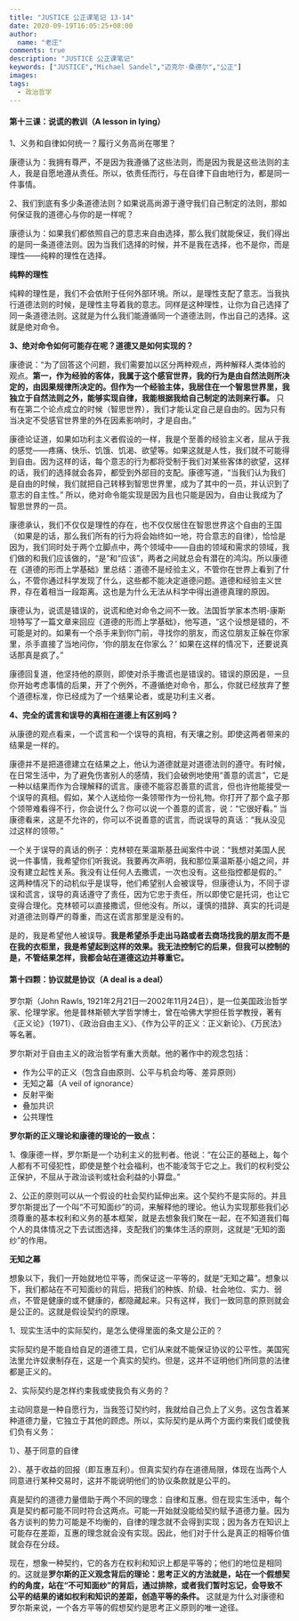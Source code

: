 ```yaml
---
title: "JUSTICE 公正课笔记 13-14"
date: 2020-09-19T16:05:25+08:00
author:
  name: "老庄"
comments: true
description: "JUSTICE 公正课笔记"
keywords: ["JUSTICE","Michael Sandel","迈克尔·桑德尔","公正"]
images:
tags:
  - 政治哲学
---
```


#### 第十三课：说谎的教训（A lesson in lying）

1、义务和自律如何统一？履行义务高尚在哪里？

康德认为：我拥有尊严，不是因为我遵循了这些法则，而是因为我是这些法则的主人，我是自愿地遵从责任。所以，依责任而行，与在自律下自由地行为，都是同一件事情。

2、我们到底有多少条道德法则？如果说高尚源于遵守我们自己制定的法则，那如何保证我的道德心与你的是一样呢？

康德认为：如果我们都依照自己的意志来自由选择，那么我们就能保证，我们得出的是同一条道德法则。因为当我们选择的时候，并不是我在选择，也不是你，而是理性——纯粹的理性在选择。

**纯粹的理性**

纯粹的理性是，我们不会依附于任何外部环境。所以，是理性支配了意志。当我执行道德法则的时候，是理性主导着我的意志。同样是这种理性，让你为自己选择了同一条道德法则。这就是为什么我们能遵循同一个道德法则，作出自己的选择。这就是绝对命令。

**3、绝对命令如何可能存在呢？道德又是如何实现的？**

康德说：“为了回答这个问题，我们需要加以区分两种观点，两种解释人类体验的观点。**第一，作为经验的客体，我属于这个感官世界，我的行为是由自然法则所决定的，由因果规律所决定的。但作为一个经验主体，我居住在一个智思世界里，我独立于自然法则之外，能够实现自律，我能根据我给自己制定的法则来行事。** 只有在第二个论点成立的时候（智思世界），我们才能认定自己是自由的。因为只有当决定不受感官世界里的外在因素影响时，才是自由。”

康德论证道，如果如功利主义者假设的一样，我是个至善的经验主义者，屈从于我的感觉——疼痛、快乐、饥饿、饥渴、欲望等。如果这就是人性，我们就不可能得到自由。因为这样的话，每个意志的行为都将受制于我们对某些客体的欲望，这样的话，我们的选择就会各异，都受到外部目的支配。康德写道，“当我们认为我们是自由的时候，我们就把自己转移到智思世界里，成为了其中的一员，并认识到了意志的自主性。” 所以，绝对命令能实现是因为且也只能是因为，自由让我成为了智思世界的一员。

康德承认，我们不仅仅是理性的存在，也不仅仅居住在智思世界这个自由的王国（如果是的话，那么我们所有的行为将会始终如一地，符合意志的自律），恰恰是因为，我们同时处于两个立脚点中，两个领域中——自由的领域和需求的领域，我们做的和我们应该做的，“是”和“应该”，两者之间就总会有潜在的鸿沟。所以康德在《道德的形而上学基础》里总结：道德不是经验主义，不管你在世界上看到了什么，不管你通过科学发现了什么，这些都不能决定道德问题。道德和经验主义世界，存在着相当一段距离。这也是为什么无法从科学中得出道德真理的原因。

康德认为，说谎是错误的，说谎和绝对命令之间不一致。法国哲学家本杰明-康斯坦特写了一篇文章来回应《道德的形而上学基础》，他写道，“这个设想是错的，不可能是对的。如果有一个杀手来到你门前，寻找你的朋友，而这位朋友正躲在你家里，杀手直接了当地问你，‘你的朋友在你家么？’ 如果在这样的情况下，还要说真话那真是疯了。”

康德回复道，他坚持他的原则，即使对杀手撒谎也是错误的。错误的原因是，一旦你开始考虑事情的后果，开了个例外，不遵循绝对命令，那么，你就已经放弃了整个道德标准，你已经成为了一个结果论者，或是功利主义者。

**4、完全的谎言和误导的真相在道德上有区别吗？**

从康德的观点看来，一个谎言和一个误导的真相，有天壤之别。即使这两者带来的结果是一样的。

康德并不是把道德建立在结果之上，他认为道德就是对道德法则的遵守。有时候，在日常生活中，为了避免伤害别人的感情，我们会破例地使用“善意的谎言”，它是一种以结果而作为合理解释的谎言。康德不能容忍善意的谎言，但也许他能接受一个误导的真相。假如，某个人送给你一条领带作为一份礼物。你打开了那个盒子那个领带难看得不行，你会说什么？你可以说一个善意的谎言，说：“它很好看。” 当康德看来，这是不允许的，你可以不说善意的谎言，而说误导的真话：“我从没见过这样的领带。”

一个关于误导的真话的例子：克林顿在莱温斯基丑闻案件中说：“我想对美国人民说一件事情，我希望你们听我说。我要再次声明，我和那位莱温斯基小姐之间，并没有建立起性关系。我没有让任何人去撒谎，一次也没有。这些指控都是假的。”
这两种情况下的动机似乎是误导，他们希望别人会被误导，但康德认为，不同于谬误和谎言，误导的真话遵守了责任，因为它忠于责任，所以即使它是托词，也让它变得合理化。克林顿可以直接撒谎，但他没有。所以，谨慎的措辞、真实的托词是对道德法则尊严的尊重，而这在谎言那里是没有的。

是的，我是希望他人被误导。**我是希望杀手走出马路或者去商场找我的朋友而不是在我的衣柜里，我是希望起到这样的效果。我无法控制它的后果，但我可以控制的是，不管结果怎样，我都会站在道德这边并尊重它。**


#### 第十四颗：协议就是协议（A deal is a deal）

罗尔斯（John Rawls, 1921年2月21日—2002年11月24日），是一位美国政治哲学家、伦理学家。他是普林斯顿大学哲学博士，曾在哈佛大学担任哲学教授，著有《正义论》（1971）、《政治自由主义》、《作为公平的正义：正义新论》、《万民法》等名著。

罗尔斯对于自由主义的政治哲学有重大贡献。他的著作中的观念包括：

- 作为公平的正义（包含自由原则、公平与机会均等、差异原则）
- 无知之幕（A veil of ignorance）
- 反射平衡
- 叠加共识
- 公共理性

**罗尔斯的正义理论和康德的理论的一致点：**

1、像康德一样，罗尔斯是一个功利主义的批判者。他说：“在公正的基础上，每个人都有不可侵犯性，即使是整个社会福利，也不能凌驾于它之上。我们的权利受公正保护，不屈从于政治谈判或社会利益的小算盘。”

2、公正的原则可以从一个假设的社会契约延伸出来。这个契约不是实际的。并且罗尔斯提出了一个叫“不可知面纱”的词，来解释他的理论。他认为实现那些我们必须尊重的基本权利和义务的基本框架，就是去想象我们聚在一起，在不知道我们每个人的具体情况之下去试图选择，支配我们的集体生活的原则，这就是“无知的面纱”的作用。

**无知之幕**

想象以下，我们一开始就地位平等，而保证这一平等的，就是“无知之幕”。想象以下，我们都站在不可知面纱的背后，把我们的种族、阶级、社会地位、实力、弱点，不管是健康的或不健康的，都隐藏起来。只有这样，我们一致同意的原则就会是公正的。这就是假设契约的原理。

1、现实生活中的实际契约，是怎么使得里面的条文是公正的？

实际契约是不能自给自足的道德工具，它们从来就不能保证协议的公平性。美国宪法里允许奴隶制存在，这是一个真实的契约。但是，这并不证明他们所同意的法律都是正义的。

2、实际契约是怎样约束我或使我负有义务的？

主动同意是一种自愿行为，当我签订契约时，我就给自己负上了义务。这包含着某种道德力量，它独立于其他的顾虑。所以，实际契约是从两个方面约束我们或使我们负有义务：

1）、基于同意的自律

2）、基于收益的回报（即互惠互利）。但真实契约存在道德局限，体现在当两个人同意进行某种交易时，这并不能说明他们的协议条款就是公平的。

真是契约的道德力量借助于两个不同的理念：自律和互惠。但在现实生活中，每个真是契约都可能不同时符合这两点。可能一开始就没能给契约赋予道德力量。因为各方谈判的势力可能是不均衡的，自律的理念就不会得到实现；因为各方在知识上可能存在差距，互惠的理念就会没有实现。因此，他们对于什么是真正的相等价值就会存在分歧。

现在，想象一种契约，它的各方在权利和知识上都是平等的；他们的地位是相同的。这就是**罗尔斯的正义观念背后的理论：思考正义的方法就是，站在一个假想契约的角度，站在“不可知面纱”的背后，通过排除，或者我们暂时忘记，会导致不公平的结果的诸如权利和知识的差距，创造平等的条件。** 这就是为什么对康德和罗尔斯来说，一个各方平等的假想契约是思考正义原则的唯一途径。